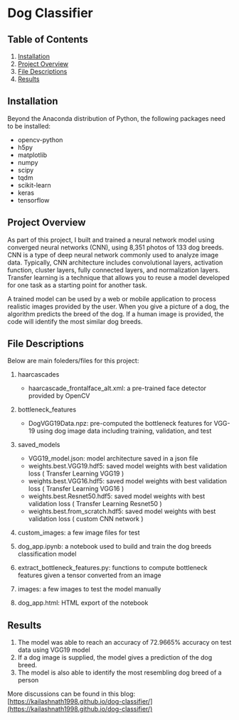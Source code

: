 # Dog Classifier

## Table of Contents

1. [Installation](#installation)
2. [Project Overview](#projectoverview)
3. [File Descriptions](#files)
4. [Results](#results)

## Installation

Beyond the Anaconda distribution of Python, the following packages need to be installed:

* opencv-python
* h5py
* matplotlib
* numpy
* scipy
* tqdm
* scikit-learn
* keras
* tensorflow

## Project Overview

As part of this project, I built and trained a neural network model using converged neural networks (CNN), using 8,351 photos of 133 dog breeds. CNN is a type of deep neural network commonly used to analyze image data. Typically, CNN architecture includes convolutional layers, activation function, cluster layers, fully connected layers, and normalization layers. Transfer learning is a technique that allows you to reuse a model developed for one task as a starting point for another task.

A trained model can be used by a web or mobile application to process realistic images provided by the user. When you give a picture of a dog, the algorithm predicts the breed of the dog. If a human image is provided, the code will identify the most similar dog breeds.

## File Descriptions

Below are main foleders/files for this project:

1. haarcascades

    * haarcascade_frontalface_alt.xml:  a pre-trained face detector provided by OpenCV

2. bottleneck_features

    * DogVGG19Data.npz: pre-computed the bottleneck features for VGG-19 using dog image data including training, validation, and test

3. saved_models

    * VGG19_model.json: model architecture saved in a json file
    * weights.best.VGG19.hdf5: saved model weights with best validation loss ( Transfer Learning VGG19 )
    * weights.best.VGG16.hdf5: saved model weights with best validation loss ( Transfer Learning VGG16 )
    * weights.best.Resnet50.hdf5: saved model weights with best validation loss ( Transfer Learning Resnet50 )
    * weights.best.from_scratch.hdf5: saved model weights with best validation loss ( custom CNN network )

4. custom_images: a few image files for test

5. dog_app.ipynb: a notebook used to build and train the dog breeds classification model

6. extract_bottleneck_features.py: functions to compute bottleneck features given a tensor converted from an image

7. images: a few images to test the model manually

8. dog_app.html: HTML export of the notebook

## Results

1. The model was able to reach an accuracy of 72.9665% accuracy on test data using VGG19 model
2. If a dog image is supplied, the model gives a prediction of the dog breed.
3. The model is also able to identify the most resembling dog breed of a person

More discussions can be found in this blog: [https://kailashnath1998.github.io/dog-classifier/](https://kailashnath1998.github.io/dog-classifier/)
